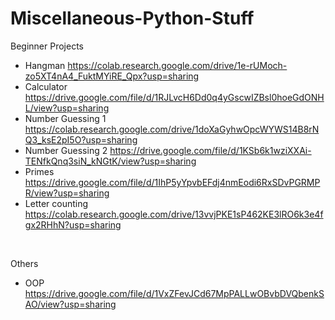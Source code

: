 # Miscellaneous-Python-Stuff

Beginner Projects
- Hangman https://colab.research.google.com/drive/1e-rUMoch-zo5XT4nA4_FuktMYiRE_Qpx?usp=sharing
- Calculator https://drive.google.com/file/d/1RJLvcH6Dd0q4yGscwIZBsl0hoeGdONHL/view?usp=sharing
- Number Guessing 1 https://colab.research.google.com/drive/1doXaGyhwOpcWYWS14B8rNQ3_ksE2pI5O?usp=sharing
- Number Guessing 2 https://drive.google.com/file/d/1KSb6k1wziXXAi-TENfkQnq3siN_kNGtK/view?usp=sharing
- Primes https://drive.google.com/file/d/1IhP5yYpvbEFdj4nmEodi6RxSDvPGRMPR/view?usp=sharing
- Letter counting https://colab.research.google.com/drive/13vvjPKE1sP462KE3lRO6k3e4fgx2RHhN?usp=sharing
  
<br>

Others
- OOP https://drive.google.com/file/d/1VxZFevJCd67MpPALLwOBvbDVQbenkSAO/view?usp=sharing

